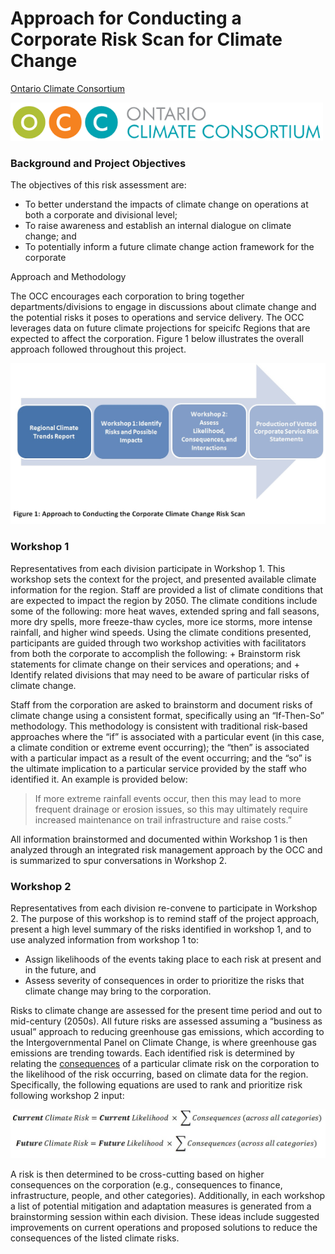 # Approach for Conducting a Corporate Risk Scan for Climate Change

[Ontario Climate Consortium](https://climateconnections.ca/)  

<img src="./OCClogo.png" width="500">

###  Background and Project Objectives

The objectives of this risk assessment are:

 + To better understand the impacts of climate change on operations at both a corporate and divisional level;
 + To raise awareness and establish an internal dialogue on climate change; and
 + To potentially inform a future climate change action framework for the corporate

Approach and Methodology

The OCC encourages each corporation to bring together departments/divisions to engage in discussions about climate change and the potential risks it poses to operations and service delivery. The OCC leverages data on future climate projections for speicifc Regions that are expected to affect the corporation. Figure 1 below illustrates the overall approach followed throughout this project.
 
 
<img src="./workflowfigure.jpg" width="700">


### Workshop 1
Representatives from each division participate in Workshop 1. This workshop sets the context for the project, and presented available climate information for the region. Staff are provided a list of climate conditions that are expected to impact the region by 2050. The climate conditions include some of the following: more heat waves,  extended spring and fall seasons, more dry spells, more freeze-thaw cycles, more ice storms, more intense rainfall, and higher wind speeds. Using the climate conditions presented, participants are guided through two workshop activities with facilitators from both the corporate to accomplish the following:
	+ Brainstorm risk statements for climate change on their services and operations; and
	+ Identify related divisions that may need to be aware of particular risks of climate change.
	
Staff from the corporation are asked to brainstorm and document risks of climate change using a consistent format, specifically using an “If-Then-So” methodology. This methodology is consistent with traditional risk-based approaches where the “if” is associated with a particular event (in this case, a climate condition or extreme event occurring); the “then” is associated with a particular impact as a result of the event occurring; and the “so” is the ultimate implication to a particular service provided by the staff who identified it. An example is provided below:

> If more extreme rainfall events occur, then this may lead to more frequent drainage or erosion issues, so this may ultimately require increased maintenance on trail infrastructure and raise costs.”  

All information brainstormed and documented within Workshop 1 is then analyzed through an integrated risk management approach by the OCC and is summarized to spur conversations in Workshop 2. 

### Workshop 2

Representatives from each division re-convene to participate in Workshop 2. The purpose of this workshop is to remind staff of the project approach, present a high level summary of the risks identified in workshop 1, and to use analyzed information from workshop 1 to:

+ Assign likelihoods of the events taking place to each risk at present and in the future, and 
+ Assess severity of consequences in order to prioritize the risks that climate change may bring to the corporation. 
	
Risks to climate change are assessed for the present time period and out to mid-century (2050s). All future risks are assessed assuming a “business as usual” approach to reducing greenhouse gas emissions, which according to the Intergovernmental Panel on Climate Change, is where greenhouse gas emissions are trending towards. Each identified risk is determined by relating the [consequences](./consequenceDef.pdf) of a particular climate risk on the corporation to the likelihood of the risk occurring, based on climate data for the region. Specifically, the following equations are used to rank and prioritize risk following workshop 2 input: 

![](./riskformula.jpg)

A risk is then determined to be cross-cutting based on higher consequences on the corporation (e.g., consequences to finance, infrastructure, people, and other categories). Additionally, in each workshop a list of potential mitigation and adaptation measures is generated from a brainstorming session within each division. These ideas include suggested improvements on current operations and proposed solutions to reduce the consequences of the listed climate risks. 
